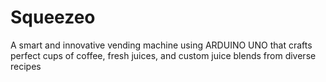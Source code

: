 # Squeezeo
A smart and innovative vending machine using ARDUINO UNO that crafts perfect cups of coffee, fresh juices, and custom juice blends from diverse recipes
